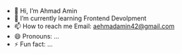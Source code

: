 - 👋 Hi, I’m Ahmad Amin
- 🌱 I’m currently learning Frontend Devolpment
- 📫 How to reach me Email: aehmadamin42@gmail.com
- 😄 Pronouns: ...
- ⚡ Fun fact: ...

<!---
aehmadamin/aehmadamin is a ✨ special ✨ repository because its `README.md` (this file) appears on your GitHub profile.
You can click the Preview link to take a look at your changes.
--->
